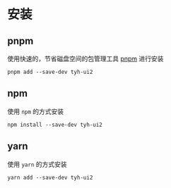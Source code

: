 # 安装

## pnpm

使用快速的，节省磁盘空间的包管理工具 [pnpm](https://pnpm.io/zh) 进行安装

```shell
pnpm add --save-dev tyh-ui2
```

## npm

使用 `npm` 的方式安装

```shell
npm install --save-dev tyh-ui2
```

## yarn

使用 `yarn` 的方式安装

```shell
yarn add --save-dev tyh-ui2
```
